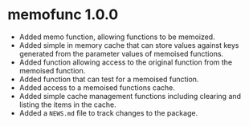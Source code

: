 # memofunc 1.0.0

* Added memo function, allowing functions to be memoized.
* Added simple in memory cache that can store values against keys generated from the parameter values of memoised functions.
* Added function allowing access to the original function from the memoised function.
* Added function that can test for a memoised function.
* Added access to a memoised functions cache.
* Added simple cache management functions including clearing and listing the items in the cache.
* Added a `NEWS.md` file to track changes to the package.
